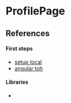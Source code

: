 # ProfilePage

## References

#### First steps

* [setup local](https://angular.io/guide/setup-local)
* [angular toh](https://angular.io/tutorial/tour-of-heroes/toh-pt0)

#### Libraries

* 